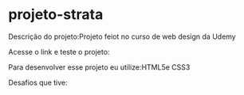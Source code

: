 # projeto-strata
Descrição do projeto:Projeto feiot no curso de web design da Udemy

Acesse o link e teste o projeto:

Para desenvolver esse projeto eu utilize:HTML5e CSS3

Desafios que tive:
